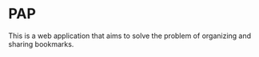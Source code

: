 # PAP
This is a web application that aims to solve the problem of organizing and sharing bookmarks.

